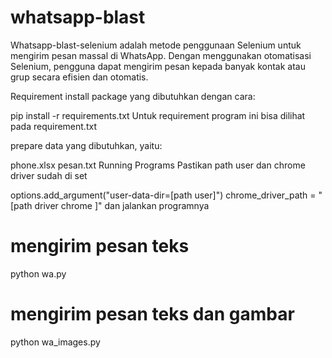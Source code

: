 # whatsapp-blast

Whatsapp-blast-selenium adalah metode penggunaan Selenium untuk mengirim pesan massal di WhatsApp. Dengan menggunakan otomatisasi Selenium, pengguna dapat mengirim pesan kepada banyak kontak atau grup secara efisien dan otomatis.

Requirement
install package yang dibutuhkan dengan cara:

pip install -r requirements.txt
Untuk requirement program ini bisa dilihat pada requirement.txt

prepare data yang dibutuhkan, yaitu:

phone.xlsx
pesan.txt
Running Programs
Pastikan path user dan chrome driver sudah di set

options.add_argument("user-data-dir=[path user]")
chrome_driver_path = "[path driver chrome ]"
dan jalankan programnya

# mengirim pesan teks
python wa.py
# mengirim pesan teks dan gambar
python wa_images.py 
